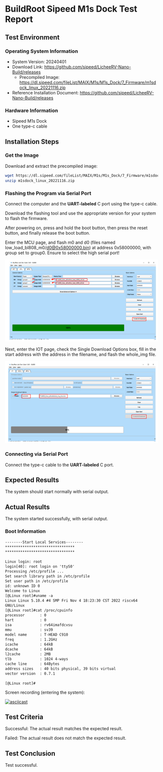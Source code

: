 # BuildRoot Sipeed M1s Dock Test Report

## Test Environment

### Operating System Information

- System Version: 20240401
- Download Link: https://github.com/sipeed/LicheeRV-Nano-Build/releases
    - Precompiled Image: https://dl.sipeed.com/fileList/MAIX/M1s/M1s_Dock/7_Firmware/m1sdock_linux_20221116.zip
- Reference Installation Document: https://github.com/sipeed/LicheeRV-Nano-Build/releases

### Hardware Information

- Sipeed M1s Dock
- One type-c cable

## Installation Steps

### Get the Image

Download and extract the precompiled image:
```bash
wget https://dl.sipeed.com/fileList/MAIX/M1s/M1s_Dock/7_Firmware/m1sdock_linux_20221116.zip
unzip m1sdock_linux_20221116.zip

```

### Flashing the Program via Serial Port

Connect the computer and the **UART-labeled** C port using the type-c cable.

Download the flashing tool and use the appropriate version for your system to flash the firmware.

After powering on, press and hold the boot button, then press the reset button, and finally release the boot button.

Enter the MCU page, and flash m0 and d0 (files named low_load_bl808_m0/d0@0x58000000.bin) at address 0x58000000, with group set to group0. Ensure to select the high serial port!

![mcu](./mcu.png)

Next, enter the IOT page, check the Single Download Options box, fill in the start address with the address in the filename, and flash the whole_img file.

![iot](./iot.png)

### Connecting via Serial Port

Connect the type-c cable to the **UART-labeled** C port.

## Expected Results

The system should start normally with serial output.

## Actual Results

The system started successfully, with serial output.

### Boot Information

```log
--------Start Local Services--------
********************************
********************************

Linux login: root
login[40]: root login on 'ttyS0'
Processing /etc/profile ... 
Set search library path in /etc/profile
Set user path in /etc/profile
id: unknown ID 0
Welcome to Linux
[@Linux root]#uname -a
Linux Linux 5.10.4 #4 SMP Fri Nov 4 18:23:30 CST 2022 riscv64 GNU/Linux
[@Linux root]#cat /proc/cpuinfo 
processor       : 0
hart            : 0
isa             : rv64imafdcvsu
mmu             : sv39
model name      : T-HEAD C910
freq            : 1.2GHz
icache          : 64kB
dcache          : 64kB
l2cache         : 2MB
tlb             : 1024 4-ways
cache line      : 64Bytes
address sizes   : 40 bits physical, 39 bits virtual
vector version  : 0.7.1

[@Linux root]#

```

Screen recording (entering the system):

[![asciicast](https://asciinema.org/a/R5eNAV87OGvoJfoNcpVCtMKRO.svg)](https://asciinema.org/a/R5eNAV87OGvoJfoNcpVCtMKRO)

## Test Criteria

Successful: The actual result matches the expected result.

Failed: The actual result does not match the expected result.

## Test Conclusion

Test successful.

